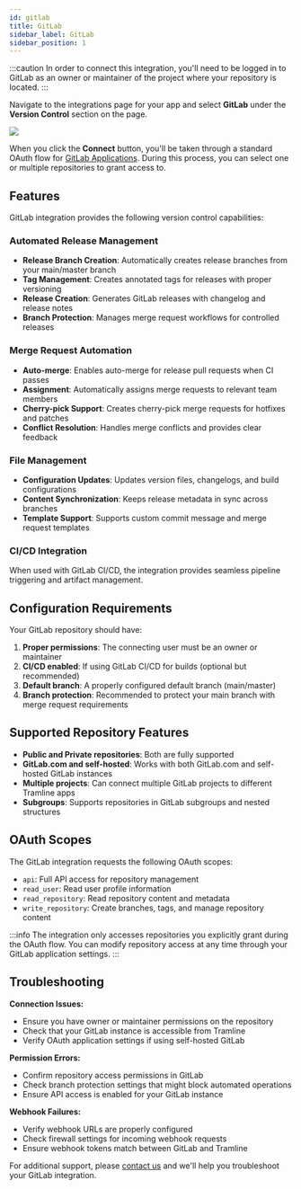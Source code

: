 ```yaml
---
id: gitlab
title: GitLab
sidebar_label: GitLab
sidebar_position: 1
---
```


:::caution
In order to connect this integration, you'll need to be logged in to GitLab as an owner or maintainer of the project where your repository is located.
:::

Navigate to the integrations page for your app and select __GitLab__ under the __Version Control__ section on the page.

![](/img/vcs-integration.png)

When you click the __Connect__ button, you'll be taken through a standard OAuth flow for [GitLab Applications](https://docs.gitlab.com/ee/integration/oauth_provider.html). During this process, you can select one or multiple repositories to grant access to.

## Features

GitLab integration provides the following version control capabilities:

### Automated Release Management
- **Release Branch Creation**: Automatically creates release branches from your main/master branch
- **Tag Management**: Creates annotated tags for releases with proper versioning
- **Release Creation**: Generates GitLab releases with changelog and release notes
- **Branch Protection**: Manages merge request workflows for controlled releases

### Merge Request Automation
- **Auto-merge**: Enables auto-merge for release pull requests when CI passes
- **Assignment**: Automatically assigns merge requests to relevant team members
- **Cherry-pick Support**: Creates cherry-pick merge requests for hotfixes and patches
- **Conflict Resolution**: Handles merge conflicts and provides clear feedback

### File Management
- **Configuration Updates**: Updates version files, changelogs, and build configurations
- **Content Synchronization**: Keeps release metadata in sync across branches
- **Template Support**: Supports custom commit message and merge request templates

### CI/CD Integration
When used with GitLab CI/CD, the integration provides seamless pipeline triggering and artifact management.

## Configuration Requirements

Your GitLab repository should have:

1. **Proper permissions**: The connecting user must be an owner or maintainer
2. **CI/CD enabled**: If using GitLab CI/CD for builds (optional but recommended)
3. **Default branch**: A properly configured default branch (main/master)
4. **Branch protection**: Recommended to protect your main branch with merge request requirements

## Supported Repository Features

- **Public and Private repositories**: Both are fully supported
- **GitLab.com and self-hosted**: Works with both GitLab.com and self-hosted GitLab instances
- **Multiple projects**: Can connect multiple GitLab projects to different Tramline apps
- **Subgroups**: Supports repositories in GitLab subgroups and nested structures

## OAuth Scopes

The GitLab integration requests the following OAuth scopes:
- `api`: Full API access for repository management
- `read_user`: Read user profile information
- `read_repository`: Read repository content and metadata
- `write_repository`: Create branches, tags, and manage repository content

:::info
The integration only accesses repositories you explicitly grant during the OAuth flow. You can modify repository access at any time through your GitLab application settings.
:::

## Troubleshooting

**Connection Issues:**
- Ensure you have owner or maintainer permissions on the repository
- Check that your GitLab instance is accessible from Tramline
- Verify OAuth application settings if using self-hosted GitLab

**Permission Errors:**
- Confirm repository access permissions in GitLab
- Check branch protection settings that might block automated operations
- Ensure API access is enabled for your GitLab instance

**Webhook Failures:**
- Verify webhook URLs are properly configured
- Check firewall settings for incoming webhook requests
- Ensure webhook tokens match between GitLab and Tramline

For additional support, please [contact us](/getting-support) and we'll help you troubleshoot your GitLab integration.